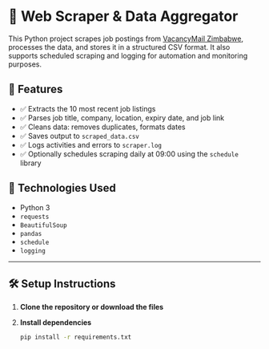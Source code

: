 # 📄 Web Scraper & Data Aggregator

This Python project scrapes job postings from [VacancyMail Zimbabwe](https://vacancymail.co.zw/jobs/), processes the data, and stores it in a structured CSV format. It also supports scheduled scraping and logging for automation and monitoring purposes.

## 🚀 Features

- ✅ Extracts the 10 most recent job listings
- ✅ Parses job title, company, location, expiry date, and job link
- ✅ Cleans data: removes duplicates, formats dates
- ✅ Saves output to `scraped_data.csv`
- ✅ Logs activities and errors to `scraper.log`
- ✅ Optionally schedules scraping daily at 09:00 using the `schedule` library

## 🧰 Technologies Used

- Python 3
- `requests`
- `BeautifulSoup`
- `pandas`
- `schedule`
- `logging`

---

## 🛠️ Setup Instructions

1. **Clone the repository or download the files**

2. **Install dependencies**
   ```bash
   pip install -r requirements.txt
